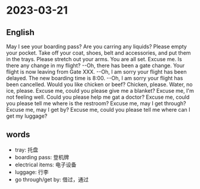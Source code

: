# 2023-03-21

## English
May I see your boarding pass?
Are you carring any liquids?
Please empty your pocket.
Take off your coat, shoes, belt and accessories, and put them in the trays.
Please stretch out your arms.
You are all set.
Excuse me. Is there any change in my flight?
--Oh, there has been a gate change. Your flight is now leaving from Gate XXX.
--Oh, I am sorry your flight has been delayed. The new boarding time is 8:00.
--Oh, I am sorry your flight has been cancelled.
Would you like chicken or beef?
Chicken, please.
Water, no ice, please.
Excuse me, could you please give me a blanket?
Excuse me, I'm not feeling well. Could you please help me gat a doctor?
Excuse me, could you please tell me where is the restroom?
Excuse me, may I get through?
Excuse me, may I get by?
Excuse me, could you please tell me where can I get my luggage?




## words
* tray: 托盘
* boarding pass: 登机牌
* electrical items: 电子设备
* luggage: 行李 
* go through/get by: 借过，通过
